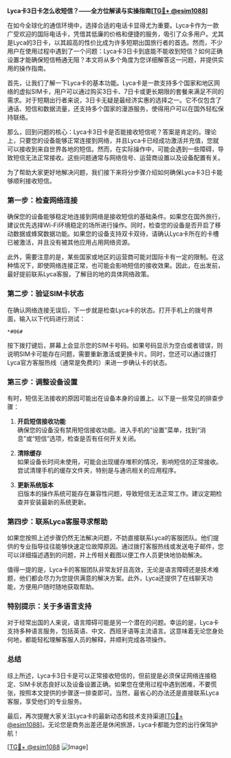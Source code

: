 **Lyca卡3日卡怎么收短信？——全方位解读与实操指南[[TG💪+ @esim1088](https://t.me/s/esim1088)]**

在如今全球化的通信环境中，选择合适的电话卡显得尤为重要。Lyca卡作为一款广受欢迎的国际电话卡，凭借其低廉的价格和便捷的服务，吸引了众多用户。尤其是Lyca的3日卡，以其超高的性价比成为许多短期出国旅行者的首选。然而，不少用户在使用过程中遇到了一个问题：Lyca卡3日卡到底能不能收到短信？如何正确设置才能确保短信畅通无阻？本文将从多个角度为您详细解答这一问题，并提供实用的操作指南。

首先，让我们了解一下Lyca卡的基本功能。Lyca卡是一款支持多个国家和地区网络的虚拟SIM卡，用户可以通过购买3日卡、7日卡或更长期限的套餐来满足不同的需求。对于短期出行者来说，3日卡无疑是最经济实惠的选择之一。它不仅包含了通话、短信和数据流量，还支持多个国家的漫游服务，使得用户可以在国外轻松保持联络。

那么，回到问题的核心：Lyca卡3日卡是否能接收短信呢？答案是肯定的。理论上，只要您的设备能够正常连接到网络，并且Lyca卡已经成功激活并充值，您就可以接收到来自世界各地的短信。然而，在实际操作中，可能会遇到一些障碍，导致短信无法正常接收。这些问题通常与网络信号、运营商设置以及设备配置有关。

为了帮助大家更好地解决问题，我们接下来将分步骤介绍如何确保Lyca卡3日卡能够顺利接收短信。

### **第一步：检查网络连接**
确保您的设备能够稳定地连接到网络是接收短信的基础条件。如果您在国外旅行，建议优先选择Wi-Fi环境稳定的场所进行操作。同时，检查您的设备是否开启了移动数据或蜂窝数据功能。如果您的设备支持双卡双待，请确认Lyca卡所在的卡槽已被激活，并且没有被其他应用占用网络资源。

此外，需要注意的是，某些国家或地区的运营商可能对国际卡有一定的限制。在这种情况下，即使网络连接正常，也可能会影响短信的接收效果。因此，在出发前，最好提前联系Lyca客服，了解目的地的具体网络政策。

### **第二步：验证SIM卡状态**
在确认网络连接无误后，下一步就是检查Lyca卡的状态。打开手机上的拨号界面，输入以下代码进行测试：
```
*#06#
```
按下拨打键后，屏幕上会显示您的SIM卡号码。如果号码显示为空白或者错误，则说明SIM卡可能存在问题，需要重新激活或更换卡片。同时，您还可以通过拨打Lyca官方客服热线（通常是免费的）来进一步确认卡的状态。

### **第三步：调整设备设置**
有时，短信无法接收的原因可能出在设备本身的设置上。以下是一些常见的排查步骤：

1. **开启短信接收功能**  
   确保您的设备没有禁用短信接收功能。进入手机的“设置”菜单，找到“消息”或“短信”选项，检查是否有任何开关关闭。

2. **清除缓存**  
   如果设备长时间未使用，可能会出现缓存堆积的情况，影响短信的正常接收。尝试清理手机的缓存文件夹，特别是与通讯相关的应用程序。

3. **更新系统版本**  
   旧版本的操作系统可能存在兼容性问题，导致短信无法正常工作。建议定期检查并安装最新的系统更新。

### **第四步：联系Lyca客服寻求帮助**
如果您按照上述步骤仍然无法解决问题，不妨直接联系Lyca的客服团队。他们提供的专业指导往往能够快速定位故障原因。通过拨打客服热线或发送电子邮件，您可以详细描述遇到的问题，并上传相关截图以便工作人员更快地协助解决。

值得一提的是，Lyca卡的客服团队非常友好且高效，无论是语言障碍还是技术难题，他们都会尽力为您提供满意的解决方案。此外，Lyca还提供了在线聊天功能，方便用户随时随地获取帮助。

### **特别提示：关于多语言支持**
对于经常出国的人来说，语言障碍可能是另一个潜在的问题。幸运的是，Lyca卡支持多种语言服务，包括英语、中文、西班牙语等主流语言。这意味着无论您身处何地，都能轻松理解客服人员的解释，并顺利完成各项操作。

### **总结**
综上所述，Lyca卡3日卡是可以正常接收短信的，但前提是必须保证网络连接稳定、SIM卡状态良好以及设备设置正确。如果您在使用过程中遇到困难，不要慌张，按照本文提供的步骤逐一排查即可。当然，最省心的办法还是直接联系Lyca客服，享受他们的专业服务。

最后，再次提醒大家关注Lyca卡的最新动态和技术支持渠道[[TG💪+ @esim1088](https://t.me/s/esim1088)]。无论您是商务出差还是休闲旅游，Lyca卡都能为您的出行保驾护航！

[[TG💪+ @esim1088](https://t.me/s/esim1088) ![Image](https://i.postimg.cc/4NQfJmqS/Snipaste-2025-05-13-00-14-12.png)]